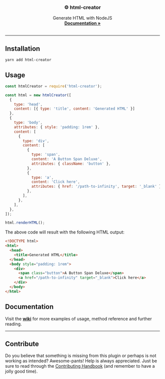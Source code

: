 <p align="center">
  <h3 align="center">⚙️ html-creator</h3>

  <p align="center">
    Generate HTML with NodeJS
    <br>
    <a href="https://github.com/Hargne/html-creator/wiki"><strong>Documentation »</strong></a>
  <br />
  <br />
  <img src="https://nodei.co/npm/html-creator.png?downloads=true&stars=true" alt="">
  </p>
</p>

---

## Installation

```shell
yarn add html-creator
```

## Usage

```Javascript
const htmlCreator = require('html-creator');

const html = new htmlCreator([
  {
    type: 'head',
    content: [{ type: 'title', content: 'Generated HTML' }]
  },
  {
    type: 'body',
    attributes: { style: 'padding: 1rem' },
    content: [
      {
        type: 'div',
        content: [
          {
            type: 'span',
            content: 'A Button Span Deluxe',
            attributes: { className: 'button' },
          },
          {
            type: 'a',
            content: 'Click here',
            attributes: { href: '/path-to-infinity', target: '_blank' },
          },
        ],
      },
    ],
  },
]);

html.renderHTML();
```

The above code will result with the following HTML output:

```HTML
<!DOCTYPE html>
<html>
  <head>
    <title>Generated HTML</title>
  </head>
  <body style="padding: 1rem">
    <div>
      <span class="button">A Button Span Deluxe</span>
      <a href="/path-to-infinity" target="_blank">Click here</a>
    </div>
  </body>
</html>
```

## Documentation

Visit the **[wiki](https://github.com/Hargne/html-creator/wiki)** for more examples of usage, method reference and further reading.

---

## Contribute

Do you believe that something is missing from this plugin or perhaps is not working as intended? Awesome-pants! Help is always appreciated.
Just be sure to read through the [Contributing Handbook](Contributing-Handbook) (and remember to have a jolly good time).
